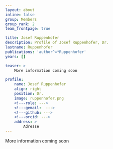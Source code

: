 ```yaml
---
layout: about
inline: false
group: Members
group_rank: 2
team_frontpage: true

title: Josef Ruppenhofer
description: Profile of Josef Ruppenhofer, Dr.
lastname: Ruppenhofer
publications: 'author^=*Ruppenhofer'
years: []

teaser: >
    More information coming soon

profile:
    name: Josef Ruppenhofer
    align: right
    position: Dr.
    image: ruppenhofer.png
    <!---role: --->
    <!---gemail:  --->
    <!---github: --->
    <!---orcid: --->
    address: >
    	Adresse
---
```


More information coming soon